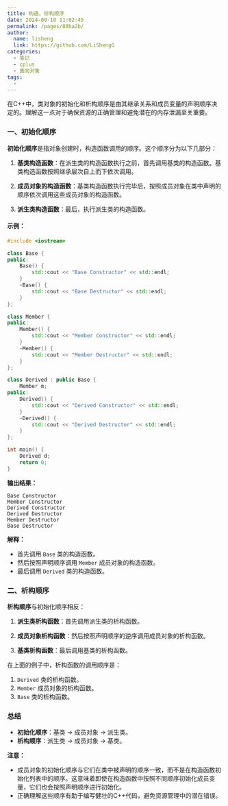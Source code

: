 ```yaml
---
title: 构造、析构顺序
date: 2024-09-10 11:02:45
permalink: /pages/80ba2b/
author: 
  name: lisheng
  link: https://github.com/LiShengG
categories: 
  - 笔记
  - cplus
  - 面向对象
tags: 
  - 
---
```

在C++中，类对象的初始化和析构顺序是由其继承关系和成员变量的声明顺序决定的。理解这一点对于确保资源的正确管理和避免潜在的内存泄漏至关重要。

### 一、初始化顺序

**初始化顺序**是指对象创建时，构造函数调用的顺序。这个顺序分为以下几部分：

1. **基类构造函数**：在派生类的构造函数执行之前，首先调用基类的构造函数。基类构造函数按照继承层次自上而下依次调用。

2. **成员对象的构造函数**：基类构造函数执行完毕后，按照成员对象在类中声明的顺序依次调用这些成员对象的构造函数。

3. **派生类构造函数**：最后，执行派生类的构造函数。

#### 示例：
```cpp
#include <iostream>

class Base {
public:
    Base() {
        std::cout << "Base Constructor" << std::endl;
    }
    ~Base() {
        std::cout << "Base Destructor" << std::endl;
    }
};

class Member {
public:
    Member() {
        std::cout << "Member Constructor" << std::endl;
    }
    ~Member() {
        std::cout << "Member Destructor" << std::endl;
    }
};

class Derived : public Base {
    Member m;
public:
    Derived() {
        std::cout << "Derived Constructor" << std::endl;
    }
    ~Derived() {
        std::cout << "Derived Destructor" << std::endl;
    }
};

int main() {
    Derived d;
    return 0;
}
```

**输出结果：**
```
Base Constructor
Member Constructor
Derived Constructor
Derived Destructor
Member Destructor
Base Destructor
```

**解释：**
- 首先调用 `Base` 类的构造函数。
- 然后按照声明顺序调用 `Member` 成员对象的构造函数。
- 最后调用 `Derived` 类的构造函数。

### 二、析构顺序

**析构顺序**与初始化顺序相反：

1. **派生类析构函数**：首先调用派生类的析构函数。

2. **成员对象析构函数**：然后按照声明顺序的逆序调用成员对象的析构函数。

3. **基类析构函数**：最后调用基类的析构函数。

在上面的例子中，析构函数的调用顺序是：

1. `Derived` 类的析构函数。
2. `Member` 成员对象的析构函数。
3. `Base` 类的析构函数。

### 总结

- **初始化顺序**：基类 -> 成员对象 -> 派生类。
- **析构顺序**：派生类 -> 成员对象 -> 基类。

**注意：**
- 成员对象的初始化顺序与它们在类中被声明的顺序一致，而不是在构造函数初始化列表中的顺序。这意味着即使在构造函数中按照不同顺序初始化成员变量，它们也会按照声明顺序进行初始化。
- 正确理解这些顺序有助于编写健壮的C++代码，避免资源管理中的潜在错误。